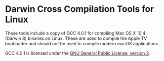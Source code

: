 # Darwin Cross Compilation Tools for Linux
These tools include a copy of GCC 4.0.1 for compiling Mac OS X 10.4 (Darwin 8) binaries on Linux. These are used to compile the Apple TV bootloader and should not be used to compile modern macOS applications.

GCC 4.0.1 is licensed under the [GNU General Public License, version 2](../COPYING).